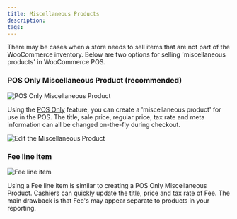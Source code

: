```yaml
---
title: Miscellaneous Products
description:  
tags: 
---
```


There may be cases when a store needs to sell items that are not part of the WooCommerce inventory. 
Below are two options for selling 'miscellaneous products' in WooCommerce POS.

### POS Only Miscellaneous Product (recommended)

![POS Only Miscellaneous Product](https://wcpos.com/wp-content/uploads/2016/06/miscellaneous-product.png "Create a POS Only Miscellaneous Product")

Using the [POS Only](./pos-only-products.html) feature, you can create a 'miscellaneous product' for use in the POS. 
The title, sale price, regular price, tax rate and meta information can all be changed on-the-fly during checkout. 

![Edit the Miscellaneous Product](https://wcpos.com/wp-content/uploads/2016/06/custom-product-in-cart.png "Edit the Miscellaneous Product in the cart")

### Fee line item

![Fee line item](https://wcpos.com/wp-content/uploads/2016/06/fee-line-item.png "Edit the Fee line item")

Using a Fee line item is similar to creating a POS Only Miscellaneous Product. 
Cashiers can quickly update the title, price and tax rate of Fee. 
The main drawback is that Fee's may appear separate to products in your reporting.
